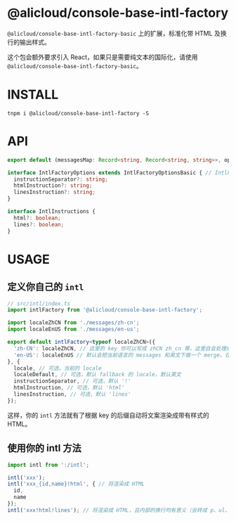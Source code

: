 @alicloud/console-base-intl-factory
===

`@alicloud/console-base-intl-factory-basic` 上的扩展，标准化带 HTML 及换行的输出样式。

这个包会额外要求引入 React，如果只是需要纯文本的国际化，请使用 `@alicloud/console-base-intl-factory-basic`。

# INSTALL

```
tnpm i @alicloud/console-base-intl-factory -S
```

# API

```typescript
export default (messagesMap: Record<string, Record<string, string>>, options?: IntlFactoryOptions) => <V extends {} = {}, T = string>(id: string, values?: V, instructionsExtra?: IntlInstructions) => T;

interface IntlFactoryOptions extends IntlFactoryOptionsBasic { // IntlFactoryOptionsBasic from @alicloud/console-base-intl-factory-basic
  instructionSeparator?: string;
  htmlInstruction?: string;
  linesInstruction?: string;
}

interface IntlInstructions {
  html?: boolean;
  lines?: boolean;
}
```

# USAGE

## 定义你自己的 `intl`

```typescript
// src/intl/index.ts
import intlFactory from '@alicloud/console-base-intl-factory';

import localeZhCN from './messages/zh-cn';
import localeEnUS from './messages/en-us';

export default intlFactory<typeof localeZhCN>({
  'zh-CN': localeZhCN, // 这里的 key 你可以写成 zhCN zh_cn 等，这里自会处理成 kebab-case 的 'zh-cn'
  'en-US': localeEnUS // 默认会把当前语言的 messages 和英文下做一个 merge，在当前语言下找不到的 message 会 fallback 为英文
}, {
  locale, // 可选，当前的 locale
  localeDefault, // 可选，默认 fallback 的 locale，默认英文
  instructionSeparator, // 可选，默认 '!'
  htmlInstruction, // 可选，默认 'html'
  linesInstruction, // 可选，默认 'lines'
});
```

这样，你的 `intl` 方法就有了根据 key 的后缀自动将文案渲染成带有样式的 HTML。

## 使用你的 intl 方法

```typescript
import intl from ':/intl';

intl('xxx');
intl('xxx_{id,name}!html', { // 将渲染成 HTML
  id,
  name
});
intl('xxx!html!lines'); // 将渲染成 HTML，且内部的换行均有意义（会转成 p、ul、ol 等）
```
